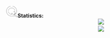 <a href="https://qiwi.com/n/JUSHE892">
  <img align="left" width="30px" src="icons8_qiwi_500px.png"/>
</a>
<br />
<strong> Statistics: </strong>
<div align="center">
    <img src="https://github-readme-stats.vercel.app/api/top-langs/?username=inkve&langs_count=10&count_private=true&layout=compact&theme=dark&hide_border=true">
    <br />
    <img src="https://github-readme-stats.vercel.app/api?username=inkve&show_icons=true&hide_border=true&theme=dark&count_private=true&line_height=28">
</div>
